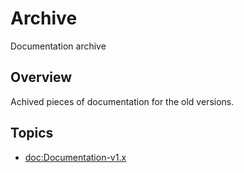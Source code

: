 # Archive

Documentation archive

## Overview

Achived pieces of documentation for the old versions.

## Topics

- <doc:Documentation-v1.x>

